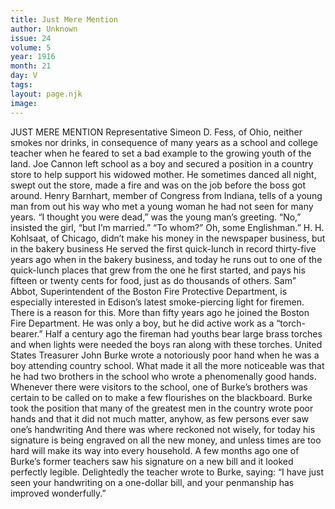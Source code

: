 ```yaml
---
title: Just Mere Mention
author: Unknown
issue: 24
volume: 5
year: 1916
month: 21
day: V
tags:
layout: page.njk
image:
---
```

JUST MERE MENTION      Representative Simeon D. Fess, of Ohio, neither smokes nor drinks, in consequence of many years as a school and college teacher when he feared to set a bad example to the growing youth of the land.       Joe Cannon left school as a boy and secured a position in a country store to help support his widowed mother. He sometimes danced all night, swept out the store, made a fire and was on the job before the boss got around.       Henry Barnhart, member of Congress from Indiana, tells of a young man from out his way who met a young woman he had not seen for many years.   “I thought you were dead,” was the young man’s greeting.   “No,” insisted the girl, “but I’m married.”   “To whom?”   Oh, some Englishman.”      H. H. Kohlsaat, of Chicago, didn’t make his money in the newspaper business, but in the bakery business He served the first quick-lunch in record thirty-five years ago when in the bakery business, and today he runs out to one of the quick-lunch places that grew from the one he first started, and pays his fifteen or twenty cents for food, just as do thousands of others.      Sam” Abbot, Superintendent of the Boston Fire Protective Department, is especially interested in Edison’s latest smoke-piercing light for firemen. There is a reason for this. More than fifty years ago he joined the Boston Fire Department. He was only a boy, but he did active work as a “torch-bearer.” Half a century ago the fireman had youths bear large brass torches and when lights were needed the boys ran along with these torches.       United States Treasurer John Burke wrote a notoriously poor hand when he was a boy attending country school. What made it all the more noticeable was that he had two brothers in the school who wrote a phenomenally good hands. Whenever there were visitors to the school, one of Burke’s brothers was certain to be called on to make a few flourishes on the blackboard. Burke took the position that many of the greatest men in the country wrote poor hands and that it did not much matter, anyhow, as few persons ever saw one’s handwriting And there was where reckoned not wisely, for today his signature is being engraved on all the new money, and unless times are too hard will make its way into every household.    A few months ago one of Burke’s former teachers saw his signature on a new bill and it looked perfectly legible.   Delightedly the teacher wrote to Burke, saying:    “I have just seen your handwriting on a one-dollar bill, and your penmanship has improved wonderfully.”   
